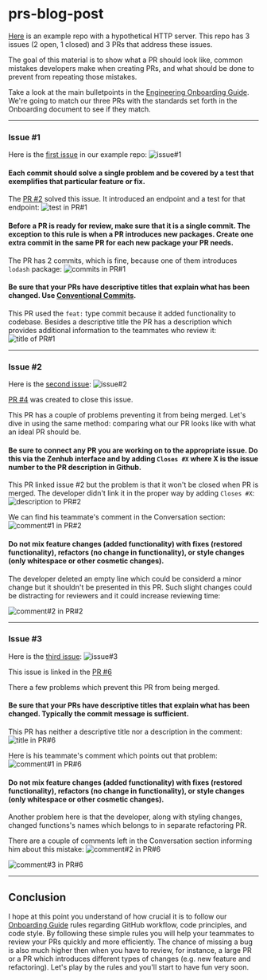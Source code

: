 
# prs-blog-post
[Here](https://github.com/superstruct-tech/http_server) is an example repo with a hypothetical HTTP server. This repo has 3 issues (2 open, 1 closed) and 3 PRs that address these issues.

The goal of this material is to show what a PR should look like, common mistakes developers make when creating PRs, and what should be done to prevent from repeating those mistakes.

Take a look at the main bulletpoints in the [Engineering Onboarding Guide](https://github.com/superstruct-tech/onboarding). We're going to match our three PRs with the standards set forth in the Onboarding document to see if they match.
___
### Issue #1

Here is the [first issue](https://github.com/superstruct-tech/http_server/issues/1) in our example repo:
![issue#1](https://i.imgur.com/J0vLpaF.png)

#### Each commit should solve a single problem and be covered by a test that exemplifies that particular feature or fix.

The [PR #2](https://github.com/superstruct-tech/http_server/pull/2) solved this issue. It introduced an endpoint and a test for that endpoint:
![test in PR#1](https://i.imgur.com/MN7mUoG.png)


####  Before a PR is ready for review, make sure that it is a single commit. The exception to this rule is when a PR introduces new packages. Create one extra commit in the same PR for each new package your PR needs.

The PR has 2 commits, which is fine, because one of them introduces `lodash` package:
![commits in PR#1](https://i.imgur.com/TbaBJyX.png)


####  Be sure that your PRs have descriptive titles that explain what has been changed. Use [Conventional Commits](https://www.conventionalcommits.org/en/v1.0.0/).

This PR used the `feat:` type commit  because it added functionality to codebase. Besides a descriptive title the PR has a description which provides additional information to the teammates who review it:
![title of PR#1](https://i.imgur.com/SR8hJqL.png)
___
### Issue #2

Here is the [second issue](https://github.com/superstruct-tech/http_server/issues/3):
![issue#2](https://i.imgur.com/Rd8nAg9.png)

[PR #4](https://github.com/superstruct-tech/http_server/pull/4) was created to close this issue.


This PR has a couple of problems preventing it from being merged. Let's dive in using the same method: comparing what our PR looks like with what an ideal PR should be.

####  Be sure to connect any PR you are working on to the appropriate issue. Do this via the Zenhub interface and by adding `Closes #X` where X is the issue number to the PR description in Github.

This PR linked issue #2 but the problem is that it won't be closed when PR is merged. The developer didn't link it in the proper way by adding `Closes #X`:
![description to PR#2](https://i.imgur.com/fl7xwc1.png)

We can find his teammate's comment in the Conversation section:
![comment#1 in PR#2](https://i.imgur.com/3vYtXnY.png)


####  Do not mix feature changes (added functionality) with fixes (restored functionality), refactors (no change in functionality), or style changes (only whitespace or other cosmetic changes).

The developer deleted an empty line which could be considerd a minor change but it shouldn't be presented in this PR. Such slight changes could be distracting for reviewers and it could increase reviewing time:

![comment#2 in PR#2](https://i.imgur.com/3Fp3OaE.png)

___
### Issue #3

Here is the [third issue](https://github.com/superstruct-tech/http_server/issues/5):
![issue#3](https://i.imgur.com/Z90c3hH.png)

This issue is linked in the [PR #6](https://github.com/superstruct-tech/http_server/pull/6)

There a few problems which prevent this PR from being merged.

####  Be sure that your PRs have descriptive titles that explain what has been changed. Typically the commit message is sufficient.

This PR has neither a descriptive title nor a description in the comment:
![title in PR#6](https://i.imgur.com/kPUgREY.png)

Here is his teammate's comment which points out that problem:
![comment#1 in PR#6](https://i.imgur.com/cBvp02g.png)

####  Do not mix feature changes (added functionality) with fixes (restored functionality), refactors (no change in functionality), or style changes (only whitespace or other cosmetic changes).

Another problem here is that the developer, along with styling changes, changed functions's names which belongs to in separate refactoring PR.

There are a couple of comments left in the Conversation section informing him about this mistake:
![comment#2 in PR#6](https://i.imgur.com/JPkkpAH.png)

![comment#3 in PR#6](https://i.imgur.com/U1kIwEq.png)
___
## Conclusion
I hope at this point you understand of how crucial it is to follow our [Onboarding Guide](https://github.com/superstruct-tech/onboarding) rules regarding GitHub workflow, code principles, and code style. By following these simple rules you will help your teammates to review your PRs quickly and more efficiently. The chance of missing a bug is also much higher then when you have to review, for instance, a large PR or a PR which introduces different types of changes (e.g. new feature and refactoring). Let's play by the rules and you'll start to have fun very soon.
